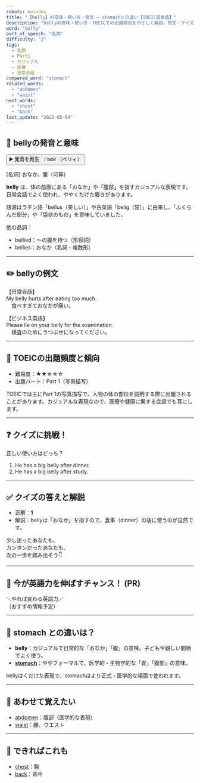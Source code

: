 ```yaml
---
robots: noindex
title: "【belly】の意味・使い方・例文 ― stomachとの違い【TOEIC英単語】"
description: "bellyの意味・使い方・TOEICでの出題傾向をやさしく解説。例文・クイズ付きでstomachとの違いもわかりやすく学べます。"
word: "belly"
part_of_speech: "名詞"
difficulty: "2"
tags:
  - 名詞
  - Part1
  - カジュアル
  - 医療
  - 日常会話
compared_word: "stomach"
related_words:
  - "abdomen"
  - "waist"
next_words:
  - "chest"
  - "back"
last_update: "2025-05-04"
---
```


## 🔰 bellyの発音と意味

<button class="play-audio" onclick="playTTS('belly')">
  <span class="play-audio-main">
    ▶️ 発音を再生　/ˈbɛli/
  </span>
  <span class="play-audio-sub">
    （ベリィ）
  </span>
</button>

[名詞] おなか、腹（可算）

**belly** は、体の前面にある「おなか」や「腹部」を指すカジュアルな表現です。日常会話でよく使われ、ややくだけた響きがあります。

語源はラテン語「bellus（美しい）」や古英語「belig（袋）」に由来し、「ふくらんだ部分」や「袋状のもの」を意味していました。

他の品詞：  
- bellied：～の腹を持つ（形容詞）
- bellies：おなか（名詞・複数形）

---

## ✏️ bellyの例文

【日常会話】  
My belly hurts after eating too much.  
　食べすぎておなかが痛い。

【ビジネス英語】  
Please lie on your belly for the examination.  
　検査のためにうつぶせになってください。

---

## 🎯 TOEICの出題頻度と傾向

- 難易度：★★☆☆☆
- 出題パート：Part 1（写真描写）

TOEICでは主にPart 1の写真描写で、人物の体の部位を説明する際に出題されることがあります。カジュアルな表現なので、医療や健康に関する会話でも耳にします。

---

## ❓ クイズに挑戦！

正しい使い方はどっち？

1. He has a big belly after dinner.  
2. He has a big belly after study.

---

## ✅ クイズの答えと解説

- 正解：**1**
- 解説：bellyは「おなか」を指すので、食事（dinner）の後に使うのが自然です。

少し迷ったあなたも、  
カンタンだったあなたも、  
次の一歩を踏み出そう👇️

---

## 🚀 今が英語力を伸ばすチャンス！ (PR)

<div class="info-center">
＼やれば変わる英語力／<br>  
（おすすめ情報予定）
</div>

---

## 🤔  stomach との違いは？

- **belly**：カジュアルで日常的な「おなか」「腹」の意味。子どもや親しい間柄でよく使う。
- **[stomach](/word/stomach)**：ややフォーマルで、医学的・生物学的な「胃」「腹部」の意味。

bellyはくだけた表現で、stomachはより正式・医学的な場面で使われます。

---

## 🧩 あわせて覚えたい

- [abdomen](/word/abdomen)：腹部（医学的な表現）
- [waist](/word/waist)：腰、ウエスト

---

## 📖 できればこれも

- [chest](/word/chest)：胸
- [back](/word/back)：背中

<!-- cvid: aid20_bid28 -->
